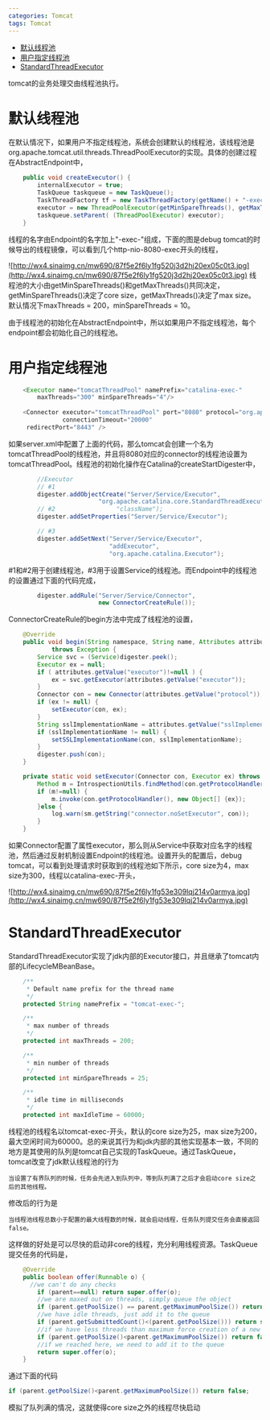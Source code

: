 ```yaml
---
categories: Tomcat
tags: Tomcat
---
```

<!-- TOC -->

- [默认线程池](#默认线程池)
- [用户指定线程池](#用户指定线程池)
- [StandardThreadExecutor](#standardthreadexecutor)

<!-- /TOC -->
tomcat的业务处理交由线程池执行。
# 默认线程池

在默认情况下，如果用户不指定线程池，系统会创建默认的线程池，该线程池是org.apache.tomcat.util.threads.ThreadPoolExecutor的实现。具体的创建过程在AbstractEndpoint中，
```java
    public void createExecutor() {
        internalExecutor = true;
        TaskQueue taskqueue = new TaskQueue();
        TaskThreadFactory tf = new TaskThreadFactory(getName() + "-exec-", daemon, getThreadPriority());
        executor = new ThreadPoolExecutor(getMinSpareThreads(), getMaxThreads(), 60, TimeUnit.SECONDS,taskqueue, tf);
        taskqueue.setParent( (ThreadPoolExecutor) executor);
    }
```
线程的名字由Endpoint的名字加上"-exec-"组成，下面的图是debug tomcat的时候导出的线程镜像，可以看到几个http-nio-8080-exec开头的线程，

![http://wx4.sinaimg.cn/mw690/87f5e2f6ly1fg520j3d2hj20ex05c0t3.jpg](http://wx4.sinaimg.cn/mw690/87f5e2f6ly1fg520j3d2hj20ex05c0t3.jpg)
线程池的大小由getMinSpareThreads()和getMaxThreads()共同决定，getMinSpareThreads()决定了core size，getMaxThreads()决定了max size。默认情况下maxThreads = 200，minSpareThreads = 10。

由于线程池的初始化在AbstractEndpoint中，所以如果用户不指定线程池，每个endpoint都会初始化自己的线程池。

# 用户指定线程池

```java
    <Executor name="tomcatThreadPool" namePrefix="catalina-exec-"
        maxThreads="300" minSpareThreads="4"/>
        
    <Connector executor="tomcatThreadPool" port="8080" protocol="org.apache.coyote.http11.Http11NioProtocol"
               connectionTimeout="20000"
     redirectPort="8443" />
```
如果server.xml中配置了上面的代码，那么tomcat会创建一个名为tomcatThreadPool的线程池，并且将8080对应的connector的线程池设置为tomcatThreadPool。线程池的初始化操作在Catalina的createStartDigester中，
```java
        //Executor
        // #1
        digester.addObjectCreate("Server/Service/Executor",
                         "org.apache.catalina.core.StandardThreadExecutor",
        // #2                 "className");
        digester.addSetProperties("Server/Service/Executor");

        // #3
        digester.addSetNext("Server/Service/Executor",
                            "addExecutor",
                            "org.apache.catalina.Executor");
```
\#1和\#2用于创建线程池，\#3用于设置Service的线程池。而Endpoint中的线程池的设置通过下面的代码完成，
```java
        digester.addRule("Server/Service/Connector",
                         new ConnectorCreateRule());
```
ConnectorCreateRule的begin方法中完成了线程池的设置，
```java
    @Override
    public void begin(String namespace, String name, Attributes attributes)
            throws Exception {
        Service svc = (Service)digester.peek();
        Executor ex = null;
        if ( attributes.getValue("executor")!=null ) {
            ex = svc.getExecutor(attributes.getValue("executor"));
        }
        Connector con = new Connector(attributes.getValue("protocol"));
        if (ex != null) {
            setExecutor(con, ex);
        }
        String sslImplementationName = attributes.getValue("sslImplementationName");
        if (sslImplementationName != null) {
            setSSLImplementationName(con, sslImplementationName);
        }
        digester.push(con);
    }

    private static void setExecutor(Connector con, Executor ex) throws Exception {
        Method m = IntrospectionUtils.findMethod(con.getProtocolHandler().getClass(),"setExecutor",new Class[] {java.util.concurrent.Executor.class});
        if (m!=null) {
            m.invoke(con.getProtocolHandler(), new Object[] {ex});
        }else {
            log.warn(sm.getString("connector.noSetExecutor", con));
        }
    }
```
如果Connector配置了属性executor，那么则从Service中获取对应名字的线程池，然后通过反射机制设置Endpoint的线程池。设置开头的配置后，debug tomcat，可以看到处理请求时获取到的线程池如下所示，core size为4，max size为300，线程以catalina-exec-开头，

![http://wx4.sinaimg.cn/mw690/87f5e2f6ly1fg53e309lqj214v0armya.jpg](http://wx4.sinaimg.cn/mw690/87f5e2f6ly1fg53e309lqj214v0armya.jpg)

# StandardThreadExecutor

StandardThreadExecutor实现了jdk内部的Executor接口，并且继承了tomcat内部的LifecycleMBeanBase。
```java
    /**
     * Default name prefix for the thread name
     */
    protected String namePrefix = "tomcat-exec-";

    /**
     * max number of threads
     */
    protected int maxThreads = 200;

    /**
     * min number of threads
     */
    protected int minSpareThreads = 25;

    /**
     * idle time in milliseconds
     */
    protected int maxIdleTime = 60000;
```
线程池的线程名以tomcat-exec-开头，默认的core size为25，max size为200，最大空闲时间为60000。总的来说其行为和jdk内部的其他实现基本一致，不同的地方是其使用的队列是tomcat自己实现的TaskQueue。通过TaskQueue，tomcat改变了jdk默认线程池的行为
```
当设置了有界队列的时候，任务会先进入到队列中，等到队列满了之后才会启动core size之后的其他线程。
```
修改后的行为是
```
当线程池线程总数小于配置的最大线程数的时候，就会启动线程，任务队列提交任务会直接返回false。
```
这样做的好处是可以尽快的启动非core的线程，充分利用线程资源。TaskQueue提交任务的代码是，
```java
    @Override
    public boolean offer(Runnable o) {
      //we can't do any checks
        if (parent==null) return super.offer(o);
        //we are maxed out on threads, simply queue the object
        if (parent.getPoolSize() == parent.getMaximumPoolSize()) return super.offer(o);
        //we have idle threads, just add it to the queue
        if (parent.getSubmittedCount()<(parent.getPoolSize())) return super.offer(o);
        //if we have less threads than maximum force creation of a new thread
        if (parent.getPoolSize()<parent.getMaximumPoolSize()) return false;
        //if we reached here, we need to add it to the queue
        return super.offer(o);
    }
```
通过下面的代码

```java
if (parent.getPoolSize()<parent.getMaximumPoolSize()) return false;
```
模拟了队列满的情况，这就使得core size之外的线程尽快启动
